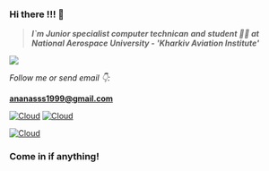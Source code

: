  
### Hi there !!! 👋

>   ***I`m Junior specialist computer technican***
>   ***and***
>  ***student 👨‍🎓 at National Aerospace University - 'Kharkiv Aviation Institute'***





![](https://image.freepik.com/free-vector/human-evolution-of-monkey-to-modern-man-programmer-computer-user-isolated-on-white_33099-1593.jpg)






*Follow me or send email 👇:*

**<ananasss1999@gmail.com>**

[![Cloud](https://img.shields.io/badge/instagram-ffffff?style=for-the-badge&logo=instagram)](https://www.instagram.com/a.nanass.s/)
[![Cloud](https://img.shields.io/badge/Telegram-ffffff?style=for-the-badge&logo=telegram)](https://t.me/a_nanass_s)

[![Cloud](https://img.shields.io/badge/linkedin-blue?style=for-the-badge&logo=linkedin)](https://www.linkedin.com/in/alexandr-anastasiev-835725207/)


### **Come in if anything!**
